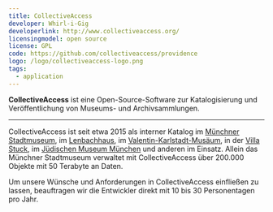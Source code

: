 ```yaml
---
title: CollectiveAccess
developer: Whirl-i-Gig
developerlink: http://www.collectiveaccess.org/
licensingmodel: open source
license: GPL
code: https://github.com/collectiveaccess/providence
logo: /logo/collectiveaccess-logo.png
tags:
  - application
---
```


**CollectiveAccess** ist eine Open-Source-Software zur Katalogisierung und Veröffentlichung von Museums- und Archivsammlungen.

---

CollectiveAccess ist seit etwa 2015 als interner Katalog im [Münchner Stadtmuseum](https://www.muenchner-stadtmuseum.de/), im [Lenbachhaus](https://www.lenbachhaus.de/), im [Valentin-Karlstadt-Musäum](https://www.valentin-karlstadt-musaeum.de/), in der [Villa Stuck](https://www.villastuck.de/), im [Jüdischen Museum München](https://www.juedisches-museum-muenchen.de/) und anderen im Einsatz.
Allein das Münchner Stadtmuseum verwaltet mit CollectiveAccess über 200.000 Objekte mit 50 Terabyte an Daten.

Um unsere Wünsche und Anforderungen in CollectiveAccess einfließen zu lassen, beauftragen wir die Entwickler direkt mit 10 bis 30 Personentagen pro Jahr.
